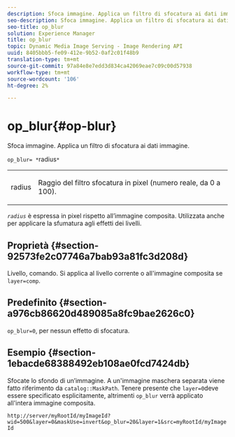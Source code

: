 ```yaml
---
description: Sfoca immagine. Applica un filtro di sfocatura ai dati immagine.
seo-description: Sfoca immagine. Applica un filtro di sfocatura ai dati immagine.
seo-title: op_blur
solution: Experience Manager
title: op_blur
topic: Dynamic Media Image Serving - Image Rendering API
uuid: 8405bbb5-fe09-412e-9b52-0af2c01f48b9
translation-type: tm+mt
source-git-commit: 97a84e8e7edd3d834ca42069eae7c09c00d57938
workflow-type: tm+mt
source-wordcount: '106'
ht-degree: 2%

---
```



# op_blur{#op-blur}

Sfoca immagine. Applica un filtro di sfocatura ai dati immagine.

`op_blur= *`radius`*`

<table id="simpletable_1DD41D819BE74130A77ECFC28486F70A"> 
 <tr class="strow"> 
  <td class="stentry"> <p><span class="varname"> radius</span> </p> </td> 
  <td class="stentry"> <p>Raggio del filtro sfocatura in pixel (numero reale, da 0 a 100). </p></td> 
 </tr> 
</table>

*`radius`* è espressa in pixel rispetto all’immagine composita. Utilizzata anche per applicare la sfumatura agli effetti dei livelli.

## Proprietà {#section-92573fe2c07746a7bab93a81fc3d208d}

Livello, comando. Si applica al livello corrente o all&#39;immagine composita se `layer=comp`.

## Predefinito {#section-a976cb86620d489085a8fc9bae2626c0}

`op_blur=0`, per nessun effetto di sfocatura.

## Esempio {#section-1ebacde68388492eb108ae0fcd7424db}

Sfocate lo sfondo di un’immagine. A un&#39;immagine maschera separata viene fatto riferimento da `catalog::MaskPath`. Tenere presente che `layer=0`deve essere specificato esplicitamente, altrimenti `op_blur` verrà applicato all&#39;intera immagine composita.

`http://server/myRootId/myImageId?wid=500&layer=0&maskUse=invert&op_blur=20&layer=1&src=myRootId/myImageId`
